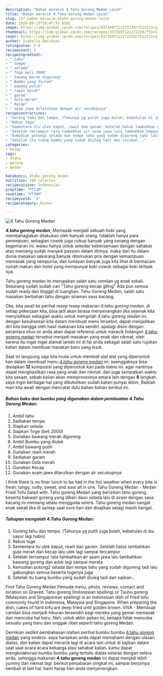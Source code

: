 ```yaml
---
description: "Bahan meracik 4.Tahu Goreng Medan Lezat"
title: "Bahan meracik 4.Tahu Goreng Medan Lezat"
slug: 127-bahan-meracik-4tahu-goreng-medan-lezat
date: 2020-09-15T18:47:57.618Z
image: https://img-global.cpcdn.com/recipes/d373b9f12c27223d/751x532cq70/4tahu-goreng-medan-foto-resep-utama.jpg
thumbnail: https://img-global.cpcdn.com/recipes/d373b9f12c27223d/751x532cq70/4tahu-goreng-medan-foto-resep-utama.jpg
cover: https://img-global.cpcdn.com/recipes/d373b9f12c27223d/751x532cq70/4tahu-goreng-medan-foto-resep-utama.jpg
author: Isabella Davidson
ratingvalue: 4.6
reviewcount: 4
recipeingredient:
- " tahu"
- " tempe"
- " selada"
- " Toge beli 2000"
- " bawang merah digoreng"
- " Bumbu yang diulek"
- " bawang putih"
- " rawit merah"
- " garam"
- " Gula merah"
- " Kecap"
- " asam jawa dilarutkan dengan air secukupnya"
recipeinstructions:
- "Goreng tahu dan tempe. (Tahunya yg putih juga boleh, kebetulan di ibu sayur lagi habis)"
- "Rebus toge"
- "Sementara itu ulek baput, rawit dan garam. Setelah halus tambahkan gula merah dan kecap lalu ulek lagi sampai tercampur"
- "Setelah tercampur rata tambahkan air asam jawa lalu tambahkan bawang goreng dan aduk lagi sampai merata"
- "Kemudian potong2 selada dan tempe tahu yang sudah digoreng tadi lalu gabungkan semua beserta togenya juga"
- "Setelah itu tuang bumbu yang sudah diuleg tadi dan sajikan..."
categories:
- Resep
tags:
- 4tahu
- goreng
- medan

katakunci: 4tahu goreng medan 
nutrition: 280 calories
recipecuisine: Indonesian
preptime: "PT13M"
cooktime: "PT38M"
recipeyield: "3"
recipecategory: Dinner

---
```



![4.Tahu Goreng Medan](https://img-global.cpcdn.com/recipes/d373b9f12c27223d/751x532cq70/4tahu-goreng-medan-foto-resep-utama.jpg)

<b><i>4.tahu goreng medan</i></b>, Memasak menjadi sebuah hobi yang membahagiakan dilakukan oleh banyak orang. tidaklah hanya para perempuan, sebagian cowok juga cukup banyak yang senang dengan kegemaran ini. walau hanya untuk sekedar kebersamaan dengan sahabat atau memang sudah menjadi passion dalam dirinya. maka dari itu dalam dunia masakan sekarang banyak ditemukan pria dengan kemampuan memasak yang sempurna, dan lumayan banyak juga kita lihat di bermacam rumah makan dan hotel yang mempunyai koki cowok sebagai koki terbaik nya.

Tahu goreng medan ini merupakan salah satu cemilan yg enak sekali. Sekarang sudah sudah cari &#34;Tahu goreng kecap giling&#34; Ada pun semua sudah ready dan tinggal di tuangkan. Tahu Goreng Medan, salah satu masakan berbahan tahu dengan siraman saus kacang.

Oke, kita awali ke perihal resep resep makanan <i>4.tahu goreng medan</i>. di setiap pekerjaan kita, bisa jadi akan terasa menyenangkan jika sejenak kita menyisihkan sebagian waktu untuk mengolah 4.tahu goreng medan ini. dengan kesuksesan kita dalam membuat menu tersebut, dapat menjadikan diri kita bangga oleh hasil makanan kita sendiri. apalagi disini dengan perantara situs ini anda akan dapat referensi untuk meracik hidangan <u>4.tahu goreng medan</u> tersebut menjadi masakan yang enak dan nikmat, oleh karena itu ingat ingat alamat laman ini di hp anda sebagai salah satu rujukan kalian dalam membuat masakan baru yang lezat.


Saat ini langsung saja kita mulai untuk membeli alat alat yang diperuntuk kan dalam membuat menu <u><i>4.tahu goreng medan</i></u> ini. seenggaknya bisa disiapkan <b>12</b> komposisi yang diperuntuk kan pada menu ini. agar nantinya dapat menghasilkan rasa yang enak dan nikmat. dan juga sempatkan waktu kita sesaat, sebab kalian akan memprosesnya antara lain dengan <b>6</b> langkah. saya ingin berbagai hal yang dibutuhkan sudah kalian punyai disini, Baiklah mari kita awali dengan mencatat dulu bahan bahan berikut ini.

<!--inarticleads1-->

##### Bahan baku dan bumbu yang digunakan dalam pembuatan 4.Tahu Goreng Medan:

1. Ambil  tahu
1. Sediakan  tempe
1. Siapkan  selada
1. Siapkan  Toge (beli 2000)
1. Gunakan  bawang merah digoreng
1. Ambil  Bumbu yang diulek
1. Ambil  bawang putih
1. Gunakan  rawit merah
1. Sediakan  garam
1. Gunakan  Gula merah
1. Gunakan  Kecap
1. Gunakan  asam jawa dilarutkan dengan air secukupnya


I think there is no finer lunch to be had in the hot weather when every bite is fresh, tangy, nutty, sweet, and sour all in one. Tahu Goreng Medan - Medan Fried Tofu Salad with. Tahu goreng Medan yang berisikan tahu goreng beserta bakwan goreng yang diberi daun selada lalu di siram dengan saus kacang ini memang selalu menggoda selera. Tahu goreng medan sangat enak sekali jika di santap saat sore hari dan disajikan selagi masih hangat. 

<!--inarticleads2-->

##### Tahapan mengolah 4.Tahu Goreng Medan:

1. Goreng tahu dan tempe. (Tahunya yg putih juga boleh, kebetulan di ibu sayur lagi habis)
1. Rebus toge
1. Sementara itu ulek baput, rawit dan garam. Setelah halus tambahkan gula merah dan kecap lalu ulek lagi sampai tercampur
1. Setelah tercampur rata tambahkan air asam jawa lalu tambahkan bawang goreng dan aduk lagi sampai merata
1. Kemudian potong2 selada dan tempe tahu yang sudah digoreng tadi lalu gabungkan semua beserta togenya juga
1. Setelah itu tuang bumbu yang sudah diuleg tadi dan sajikan...


Find Tahu Goreng Medan Pemuda menu, photo, reviews, contact and location on Qraved. Tahu goreng (Indonesian spelling) or Tauhu goreng (Malaysian and Singaporean spelling) is an Indonesian dish of fried tofu commonly found in Indonesia, Malaysia and Singapore. When preparing the dish, cakes of hard tofu are deep fried until golden brown. VIVA - Membuat camilan bisa menjadi hiburan tersendiri bagi mereka yang gemar memasak dan mencoba hal baru. Nah, untuk akhir pekan ini, kenapa tidak mencoba sesuatu yang baru dan enggak ribet seperti tahu goreng Medan. 

Demikian sedikit pembahasan olahan perihal bumbu bumbu <u>4.tahu goreng medan</u> yang endess. saya harapkan anda dapat memahami dengan ulasan diatas, dan kalian dapat meracik lagi di acara lain untuk di sajikan dalam saat saat acara acara keluarga atau sahabat kalian. kamu dapat mengkolaborasi bumbu bumbu yang tertulis diatas selaras dengan selera anda, sehingga makanan <b>4.tahu goreng medan</b> ini dapat menjadi lebih yummy dan nikmat lagi. berikut penjabaran singkat ini, sampai berjumpa kembali di lain hal. kami harap hari anda menyenangkan.
